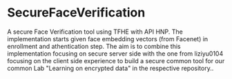 # SecureFaceVerification
A secure Face Verification tool using TFHE with API HNP. The implementation starts given face embedding vectors (from Facenet) in enrollment and athentication step. The aim is to combine this implementation focusing on secure server side with the one from liziyu0104 focusing on the client side experience to build a secure common tool for our common Lab "Learning on encrypted data" in the respective repository..
